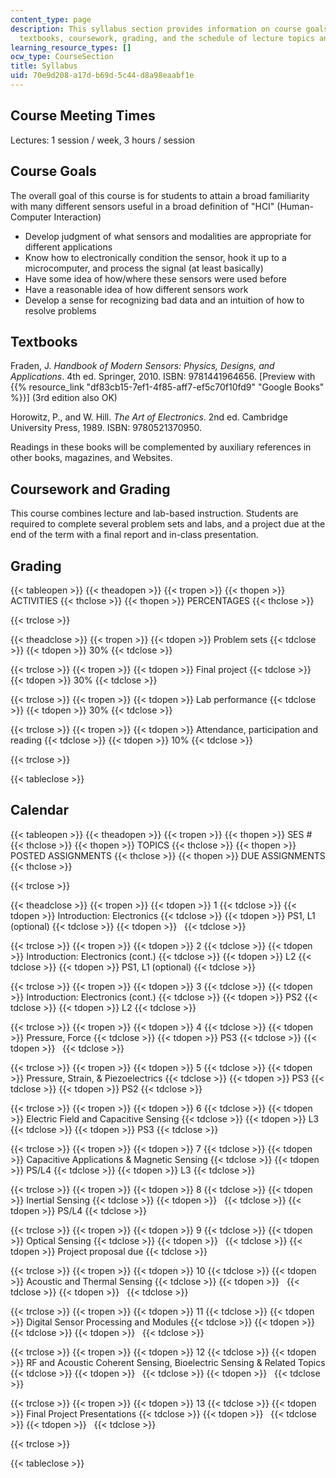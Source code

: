 ```yaml
---
content_type: page
description: This syllabus section provides information on course goals, meeting times,
  textbooks, coursework, grading, and the schedule of lecture topics and assignments.
learning_resource_types: []
ocw_type: CourseSection
title: Syllabus
uid: 70e9d208-a17d-b69d-5c44-d8a98eaabf1e
---
```


Course Meeting Times
--------------------

Lectures: 1 session / week, 3 hours / session

Course Goals
------------

The overall goal of this course is for students to attain a broad familiarity with many different sensors useful in a broad definition of "HCI" (Human-Computer Interaction)

*   Develop judgment of what sensors and modalities are appropriate for different applications
*   Know how to electronically condition the sensor, hook it up to a microcomputer, and process the signal (at least basically)
*   Have some idea of how/where these sensors were used before
*   Have a reasonable idea of how different sensors work
*   Develop a sense for recognizing bad data and an intuition of how to resolve problems

Textbooks
---------

Fraden, J. _Handbook of Modern Sensors: Physics, Designs, and Applications_. 4th ed. Springer, 2010. ISBN: 9781441964656. \[Preview with {{% resource_link "df83cb15-7ef1-4f85-aff7-ef5c70f10fd9" "Google Books" %}}\] (3rd edition also OK)

Horowitz, P., and W. Hill. _The Art of Electronics_. 2nd ed. Cambridge University Press, 1989. ISBN: 9780521370950.

Readings in these books will be complemented by auxiliary references in other books, magazines, and Websites.

Coursework and Grading
----------------------

This course combines lecture and lab-based instruction. Students are required to complete several problem sets and labs, and a project due at the end of the term with a final report and in-class presentation.

Grading
-------

{{< tableopen >}}
{{< theadopen >}}
{{< tropen >}}
{{< thopen >}}
ACTIVITIES
{{< thclose >}}
{{< thopen >}}
PERCENTAGES
{{< thclose >}}

{{< trclose >}}

{{< theadclose >}}
{{< tropen >}}
{{< tdopen >}}
Problem sets
{{< tdclose >}}
{{< tdopen >}}
30%
{{< tdclose >}}

{{< trclose >}}
{{< tropen >}}
{{< tdopen >}}
Final project
{{< tdclose >}}
{{< tdopen >}}
30%
{{< tdclose >}}

{{< trclose >}}
{{< tropen >}}
{{< tdopen >}}
Lab performance
{{< tdclose >}}
{{< tdopen >}}
30%
{{< tdclose >}}

{{< trclose >}}
{{< tropen >}}
{{< tdopen >}}
Attendance, participation and reading
{{< tdclose >}}
{{< tdopen >}}
10%
{{< tdclose >}}

{{< trclose >}}

{{< tableclose >}}

Calendar
--------

{{< tableopen >}}
{{< theadopen >}}
{{< tropen >}}
{{< thopen >}}
SES #
{{< thclose >}}
{{< thopen >}}
TOPICS
{{< thclose >}}
{{< thopen >}}
POSTED ASSIGNMENTS
{{< thclose >}}
{{< thopen >}}
DUE ASSIGNMENTS
{{< thclose >}}

{{< trclose >}}

{{< theadclose >}}
{{< tropen >}}
{{< tdopen >}}
1
{{< tdclose >}}
{{< tdopen >}}
Introduction: Electronics
{{< tdclose >}}
{{< tdopen >}}
PS1, L1 (optional)
{{< tdclose >}}
{{< tdopen >}}
 
{{< tdclose >}}

{{< trclose >}}
{{< tropen >}}
{{< tdopen >}}
2
{{< tdclose >}}
{{< tdopen >}}
Introduction: Electronics (cont.)
{{< tdclose >}}
{{< tdopen >}}
L2
{{< tdclose >}}
{{< tdopen >}}
PS1, L1 (optional)
{{< tdclose >}}

{{< trclose >}}
{{< tropen >}}
{{< tdopen >}}
3
{{< tdclose >}}
{{< tdopen >}}
Introduction: Electronics (cont.)
{{< tdclose >}}
{{< tdopen >}}
PS2
{{< tdclose >}}
{{< tdopen >}}
L2
{{< tdclose >}}

{{< trclose >}}
{{< tropen >}}
{{< tdopen >}}
4
{{< tdclose >}}
{{< tdopen >}}
Pressure, Force
{{< tdclose >}}
{{< tdopen >}}
PS3
{{< tdclose >}}
{{< tdopen >}}
 
{{< tdclose >}}

{{< trclose >}}
{{< tropen >}}
{{< tdopen >}}
5
{{< tdclose >}}
{{< tdopen >}}
Pressure, Strain, & Piezoelectrics
{{< tdclose >}}
{{< tdopen >}}
PS3
{{< tdclose >}}
{{< tdopen >}}
PS2
{{< tdclose >}}

{{< trclose >}}
{{< tropen >}}
{{< tdopen >}}
6
{{< tdclose >}}
{{< tdopen >}}
Electric Field and Capacitive Sensing
{{< tdclose >}}
{{< tdopen >}}
L3
{{< tdclose >}}
{{< tdopen >}}
PS3
{{< tdclose >}}

{{< trclose >}}
{{< tropen >}}
{{< tdopen >}}
7
{{< tdclose >}}
{{< tdopen >}}
Capacitive Applications & Magnetic Sensing
{{< tdclose >}}
{{< tdopen >}}
PS/L4
{{< tdclose >}}
{{< tdopen >}}
L3
{{< tdclose >}}

{{< trclose >}}
{{< tropen >}}
{{< tdopen >}}
8
{{< tdclose >}}
{{< tdopen >}}
Inertial Sensing
{{< tdclose >}}
{{< tdopen >}}
 
{{< tdclose >}}
{{< tdopen >}}
PS/L4
{{< tdclose >}}

{{< trclose >}}
{{< tropen >}}
{{< tdopen >}}
9
{{< tdclose >}}
{{< tdopen >}}
Optical Sensing
{{< tdclose >}}
{{< tdopen >}}
 
{{< tdclose >}}
{{< tdopen >}}
Project proposal due
{{< tdclose >}}

{{< trclose >}}
{{< tropen >}}
{{< tdopen >}}
10
{{< tdclose >}}
{{< tdopen >}}
Acoustic and Thermal Sensing
{{< tdclose >}}
{{< tdopen >}}
 
{{< tdclose >}}
{{< tdopen >}}
 
{{< tdclose >}}

{{< trclose >}}
{{< tropen >}}
{{< tdopen >}}
11
{{< tdclose >}}
{{< tdopen >}}
Digital Sensor Processing and Modules
{{< tdclose >}}
{{< tdopen >}}
 
{{< tdclose >}}
{{< tdopen >}}
 
{{< tdclose >}}

{{< trclose >}}
{{< tropen >}}
{{< tdopen >}}
12
{{< tdclose >}}
{{< tdopen >}}
RF and Acoustic Coherent Sensing, Bioelectric Sensing & Related Topics
{{< tdclose >}}
{{< tdopen >}}
 
{{< tdclose >}}
{{< tdopen >}}
 
{{< tdclose >}}

{{< trclose >}}
{{< tropen >}}
{{< tdopen >}}
13
{{< tdclose >}}
{{< tdopen >}}
Final Project Presentations
{{< tdclose >}}
{{< tdopen >}}
 
{{< tdclose >}}
{{< tdopen >}}
 
{{< tdclose >}}

{{< trclose >}}

{{< tableclose >}}